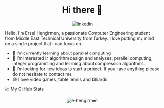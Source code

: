<h1 align="center">Hi there 👋</h1>

<p align="center">
  <a href="https://www.linkedin.com/in/ersel-hengirmen/">
    <img src="https://img.shields.io/badge/-LinkedIn-black.svg?style=plastic-square&logo=linkedin&colorB=555"
      alt="linkedin" />
  </a>
</p>

Hello, I'm Ersel Hengirmen, a passionate Computer Engineering student from Middle East Technical University from Turkey. I love putting my mind on a single project that I can focus on.

- 🌱 I’m currently learning about parallel computing
- 👯 I’m Interested in algorithm design and analyses, parallel computing, integer programming and learning about compression algorithms.
- 🤔 I’m looking for new ideas to start a project. If you have anything please do not hesitate to contact me.
- 😄 I love video games, table tennis and billiards
<!--
**e-hengirmen/e-hengirmen** is a ✨ _special_ ✨ repository because its `README.md` (this file) appears on your GitHub profile.

Here are some ideas to get you started:

- 🔭 I’m currently working on ...
- 🌱 I’m currently learning ...
- 👯 I’m looking to collaborate on ...
- 🤔 I’m looking for help with ...
- 💬 Ask me about ...
- 📫 How to reach me: ...
- 😄 Pronouns: ...
- ⚡ Fun fact: ...
-->

📈 My GitHub Stats

<p align="center"> <img src="https://github-readme-stats.vercel.app/api?username=e-hengirmen&show_icons=true&theme=gotham" alt="e-hengirmen" />
